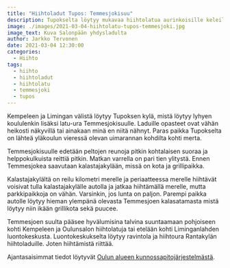 ```yaml
---
title: "Hiihtoladut Tupos: Temmesjokisuu"
description: Tupokselta löytyy mukavaa hiihtolatua aurinkoisille keleille. Kylän keskuksesta pääsee helposti merelle, mistä lähtee yhdysladut Limingan sekä Kempeleen suuntaan.
image: ./images/2021-03-04-hiihtolatu-tupos-temmesjoki.jpg
image_text: Kuva Salonpään yhdysladulta
author: Jarkko Tervonen
date: 2021-03-04 12:30:00
categories:
  - Hiihto
tags:
  - hiihto
  - hiihtoladut
  - hiihtolatu
  - temmesjoki
  - tupos
---
```

Kempeleen ja Limingan välistä löytyy Tupoksen kylä, mistä löytyy lyhyen koululenkin lisäksi latu-ura Temmesjokisuulle. Laduille opasteet ovat vähän heikosti näkyvillä tai ainakaan minä en niitä nähnyt. Paras paikka Tupokselta on lähteä yläkoulun vieressä olevan uimarannan kohdilta kohti merta.

Temmesjokisuulle edetään peltojen reunoja pitkin kohtalaisen suoraa ja helppokulkuista reittiä pitkin. Matkan varrella on pari tien ylitystä. Ennen Temmesjokea saavutaan kalastajakylään, missä on kota ja grillipaikka.

Kalastajakylältä on reilu kilometri merelle ja periaatteessa merelle hiihtävät voisivat tulla kalastajakylälle autolla ja jatkaa hiihtämällä merelle, mutta parkkipaikkoja on vähän. Varsinkin, jos lunta on paljon. Parempi paikka autolle löytyy hieman ylempänä olevasta Temmesjoen kalasatamasta mistä löytyy niin ikään grillikota sekä puucee.

Temmesjoen suulta pääsee hyvälumisina talvina suuntaamaan pohjoiseen kohti Kempeleen ja Oulunsalon hiihtolatuja tai etelään kohti Liminganlahden luontokeskusta. Luontokeskukselta löytyy ravintola ja hiihtoura Rantakylän hiihtoladuille. Joten hiihtämistä riittää.

Ajantasaisimmat tiedot löytyvät [Oulun alueen kunnossapitojärjestelmästä](https://oulu.fluentprogress.fi/outdoors).
